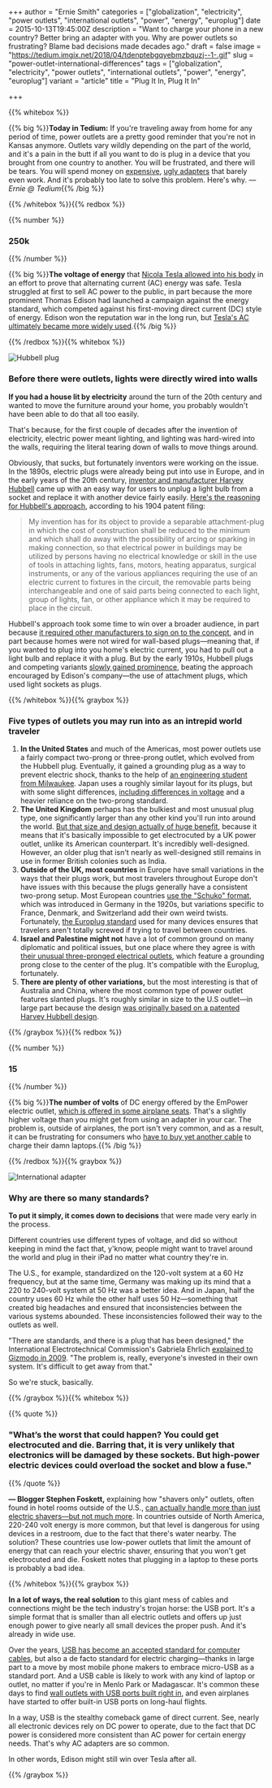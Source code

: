 +++
author = "Ernie Smith"
categories = ["globalization", "electricity", "power outlets", "international outlets", "power", "energy", "europlug"]
date = 2015-10-13T19:45:00Z
description = "Want to charge your phone in a new country? Better bring an adapter with you. Why are power outlets so frustrating? Blame bad decisions made decades ago."
draft = false
image = "https://tedium.imgix.net/2018/04/tdenptebgqyebmzbquzj--1-.gif"
slug = "power-outlet-international-differences"
tags = ["globalization", "electricity", "power outlets", "international outlets", "power", "energy", "europlug"]
variant = "article"
title = "Plug It In, Plug It In"

+++

{{% whitebox %}}

{{% big %}}**Today in Tedium:** If you're traveling away from home for any period of time, power outlets are a pretty good reminder that you're not in Kansas anymore. Outlets vary wildly depending on the part of the world, and it's a pain in the butt if all you want to do is plug in a device that you brought from one country to another. You will be frustrated, and there will be tears. You will spend money on [expensive](http://amzn.to/1Mq2gpm), [ugly adapters](http://amzn.to/1jxMe5y) that barely even work. And it's probably too late to solve this problem. Here's why. *— Ernie @ Tedium*{{% /big %}}

{{% /whitebox %}}{{% redbox %}}

{{% number %}}
### 250k
{{% /number %}}

{{% big %}}**The voltage of energy** that [Nicola Tesla allowed into his body](http://www.smithsonianmag.com/smithsonian-institution/tesla-at-the-smithsonian-the-story-behind-his-genius-3329176/?no-ist) in an effort to prove that alternating current (AC) energy was safe. Tesla struggled at first to sell AC power to the public, in part because the more prominent Thomas Edison had launched a campaign against the energy standard, which competed against his first-moving direct current (DC) style of energy. Edison won the reputation war in the long run, but [Tesla's AC ultimately became more widely used](http://energy.gov/articles/war-currents-ac-vs-dc-power).{{% /big %}}

{{% /redbox %}}{{% whitebox %}}

![Hubbell plug](https://tedium.imgix.net/2018/04/x33dmke7mpbmcedsyh7e.jpg)

### Before there were outlets, lights were directly wired into walls

**If you had a house lit by electricity** around the turn of the 20th century and wanted to move the furniture around your home, you probably wouldn't have been able to do that all too easily.

That's because, for the first couple of decades after the invention of electricity, electric power meant lighting, and lighting was hard-wired into the walls, requiring the literal tearing down of walls to move things around. 

Obviously, that sucks, but fortunately inventors were working on the issue. In the 1890s, electric plugs were already being put into use in Europe, and in the early years of the 20th century, [inventor and manufacturer Harvey Hubbell](http://www.hubbell.com/Investor/History.aspx) came up with an easy way for users to unplug a light bulb from a socket and replace it with another device fairly easily. [Here's the reasoning for Hubbell's approach](http://www.google.com/patents/US774250), according to his 1904 patent filing:

> My invention has for its object to provide a separable attachment-plug in which the cost of construction shall be reduced to the minimum and which shall do away with the possibility of arcing or sparking in making connection, so that electrical power in buildings may be utilized by persons having no electrical knowledge or skill in the use of tools in attaching lights, fans, motors, heating apparatus, surgical instruments, or any of the various appliances requiring the use of an electric current to fixtures in the circuit, the removable parts being interchangeable and one of said parts being connected to each light, group of lights, fan, or other appliance which it may be required to place in the circuit.

Hubbell's approach took some time to win over a broader audience, in part because [it required other manufacturers to sign on to the concept](http://www.google.com/patents/US774250), and in part because homes were not wired for wall-based plugs—meaning that, if you wanted to plug into you home's electric current, you had to pull out a light bulb and replace it with a plug. But by the early 1910s, Hubbell plugs and competing variants [slowly gained prominence](http://www.mosaicshades.com/antique2005/sockets/), beating the approach encouraged by Edison's company—the use of attachment plugs, which used light sockets as plugs.

{{% /whitebox %}}{{% graybox %}}

### Five types of outlets you may run into as an intrepid world traveler

1. **In the United States** and much of the Americas, most power outlets use a fairly compact two-prong or three-prong outlet, which evolved from the Hubbell plug. Eventually, it gained a grounding plug as a way to prevent electric shock, thanks to the help of [an engineering student from Milwaukee](https://www.google.com/patents/US1672067). Japan uses a roughly similar layout for its plugs, but with some slight differences, [including differences in voltage](http://www.jnto.go.jp/eng/arrange/essential/electricity.html) and a heavier reliance on the two-prong standard.
2. **The United Kingdom** perhaps has the bulkiest and most unusual plug type, one significantly larger than any other kind you'll run into around the world. [But that size and design actually of huge benefit](http://www.fastcodesign.com/3032807/why-england-has-the-best-wall-sockets-on-earth), because it means that it's basically impossible to get electrocuted by a UK power outlet, unlike its American counterpart. It's incredibly well-designed. However, an older plug that isn't nearly as well-designed still remains in use in former British colonies such as India.
3. **Outside of the UK, most countries** in Europe have small variations in the ways that their plugs work, but most travelers throughout Europe don't have issues with this because the plugs generally have a consistent two-prong setup. Most European countries [use the "Schuko" format](http://fam-oud.nl/~plugsocket/Schuko1.html), which was introduced in Germany in the 1920s, but variations specific to France, Denmark, and Switzerland add their own weird twists. Fortunately, [the Europlug standard](http://www.iec.ch/worldplugs/typeC.htm) used for many devices ensures that travelers aren't totally screwed if trying to travel between countries.
4. **Israel and Palestine might not** have a lot of common ground on many diplomatic and political issues, but one place where they agree is with [their unusual three-pronged electrical outlets](http://www.worldstandards.eu/electricity/plugs-and-sockets/h/), which feature a grounding prong close to the center of the plug. It's compatible with the Europlug, fortunately.
5. **There are plenty of other variations,** but the most interesting is that of Australia and China, where the most common type of power outlet features slanted plugs. It's roughly similar in size to the U.S outlet—in large part because the design [was originally based on a patented Harvey Hubbell design](http://members.iinet.net.au/~cool386/plug/plug.html).

{{% /graybox %}}{{% redbox %}}

{{% number %}}
### 15
{{% /number %}}

{{% big %}}**The number of volts** of DC energy offered by the EmPower electric outlet, [which is offered in some airplane seats](http://www.amperordirect.com/pc/r-power-resource/z-reference-airplane_empower_adapter.html). That's a slightly higher voltage than you might get from using an adapter in your car. The problem is, outside of airplanes, the port isn't very common, and as a result, it can be frustrating for consumers who [have to buy yet another cable](http://amzn.to/1VRMmJi) to charge their damn laptops.{{% /big %}}

{{% /redbox %}}{{% graybox %}}

![International adapter](https://tedium.imgix.net/2018/04/h9papqhju0blhwynycye.jpg)

### Why are there so many standards?

**To put it simply, it comes down to decisions** that were made very early in the process.

Different countries use different types of voltage, and did so without keeping in mind the fact that, y'know, people might want to travel around the world and plug in their iPad no matter what country they're in. 

The U.S., for example, standardized on the 120-volt system at a 60 Hz frequency, but at the same time, Germany was making up its mind that a 220 to 240-volt system at 50 Hz was a better idea. And in Japan, half the country uses 60 Hz while the other half uses 50 Hz—something that created big headaches and ensured that inconsistencies between the various systems abounded. These inconsistencies followed their way to the outlets as well.

"There are standards, and there is a plug that has been designed," the International Electrotechnical Commission's Gabriela Ehrlich [explained to Gizmodo in 2009](http://gizmodo.com/5391271/giz-explains-why-every-country-has-a-different-fing-plug). "The problem is, really, everyone's invested in their own system. It's difficult to get away from that."

So we're stuck, basically.

{{% /graybox %}}{{% whitebox %}}

{{% quote %}}
### "What’s the worst that could happen? You could get electrocuted and die. Barring that, it is very unlikely that electronics will be damaged by these sockets. But high-power electric devices could overload the socket and blow a fuse."
{{% /quote %}}

**— Blogger Stephen Foskett,** explaining how "shavers only" outlets, often found in hotel rooms outside of the U.S., [can actually handle more than just electric shavers—but not much more](http://blog.fosketts.net/2013/02/03/shavers-electrical-outlet/). In countries outside of North America, 220-240 volt energy is more common, but that level is dangerous for using devices in a restroom, due to the fact that there's water nearby. The solution? These countries use low-power outlets that limit the amount of energy that can reach your electric shaver, ensuring that you won't get electrocuted and die. Foskett notes that plugging in a laptop to these ports is probably a bad idea.

{{% /whitebox %}}{{% graybox %}}

**In a lot of ways, the real solution** to this giant mess of cables and connections might be the tech industry's trojan horse: the USB port. It's a simple format that is smaller than all electric outlets and offers up just enough power to give nearly all small devices the proper push. And it's already in wide use.

Over the years, [USB has become an accepted standard for computer cables](http://associationsnow.com/2014/08/future-usb-story-behind-little-port/), but also a de facto standard for electric charging—thanks in large part to a move by most mobile phone makers to embrace micro-USB as a standard port. And a USB cable is likely to work with any kind of laptop or outlet, no matter if you're in Menlo Park or Madagascar. It's common these days to find [wall outlets with USB ports built right in](http://amzn.to/1PfeWFE), and even airplanes have started to offer built-in USB ports on long-haul flights.

In a way, USB is the stealthy comeback game of direct current. See, nearly all electronic devices rely on DC power to operate, due to the fact that DC power is considered more consistent than AC power for certain energy needs. That's why AC adapters are so common.

In other words, Edison might still win over Tesla after all.

{{% /graybox %}}